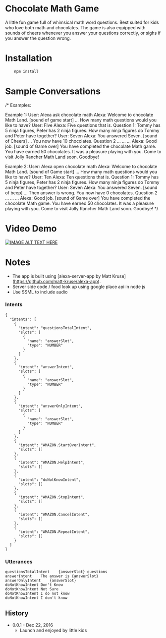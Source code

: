 # Chocolate Math Game

A little fun game full of whimsical math word questions. Best suited for kids who love both math and chocolates. The game is also equipped with sounds of cheers whenever you answer your questions correctly, or sighs if you answer the question wrong.


# Installation

```bash
	npm install
```

# Sample Conversations
>
/*
Examples:

 Example 1:
 User: Alexa ask chocolate math
 Alexa: Welcome to chocolate Math Land. [sound of game start] ... How many math questions would you like to have?
 User: Five
 Alexa: Five questions that is. Question 1: Tommy has 5 ninja figures, Peter has 2 ninja figures. How many ninja figures do Tommy and Peter have together?
 User: Seven
 Alexa: You answered Seven. [sound of Cheers] ... You now have 10 chocolates. Question 2 ...
 ...
 ...
 Alexa: Good job. [sound of Game over] You have completed the chocolate Math game.  You have earned 50 chocolates. It was a pleasure playing with you. Come to visit Jolly Rancher Math Land soon. Goodbye!


 Example 2:
 User: Alexa open chocolate math
 Alexa: Welcome to chocolate Math Land. [sound of Game start] ... How many math questions would you like to have?
 User: Ten
 Alexa: Ten questions that is. Question 1: Tommy has 5 ninja figures, Peter has 2 ninja figures. How many ninja figures do Tommy and Peter have together?
 User: Seven
 Alexa: You answered Seven. [sound of beep] ... Then answer is wrong. You now have 0 chocolates. Question 2 ...
 ...
 ...
 Alexa: Good job. [sound of Game over] You have completed the chocolate Math game.  You have earned 50 chocolates. It was a pleasure playing with you. Come to visit Jolly Rancher Math Land soon. Goodbye!
*/

# Video Demo

[![IMAGE ALT TEXT HERE](https://i.ytimg.com/vi/oA_NJw17ul8/default.jpg?sqp=CPy668MF&rs=AOn4CLD7Elwvg_GQKU-jnWuGmmr-kDINSQ)](https://www.youtube.com/watch?v=oA_NJw17ul8)

# Notes

- The app is built using [alexa-server-app by Matt Kruse] (https://github.com/matt-kruse/alexa-app).
- Server side code / food look up using google place api in node js
- Use SSML to include audio

### Intents
```
{
  "intents": [
    {
      "intent": "questionsTotalIntent",
      "slots": [
        {
          "name": "answerSlot",
          "type": "NUMBER"
        }
      ]
    },
    {
      "intent": "answerIntent",
      "slots": [
        {
          "name": "answerSlot",
          "type": "NUMBER"
        }
      ]
    },
    {
      "intent": "answerOnlyIntent",
      "slots": [
        {
          "name": "answerSlot",
          "type": "NUMBER"
        }
      ]
    },
    {
      "intent": "AMAZON.StartOverIntent",
      "slots": []
    },
    {
      "intent": "AMAZON.HelpIntent",
      "slots": []
    },
    {
      "intent": "doNotKnowIntent",
      "slots": []
    },
    {
      "intent": "AMAZON.StopIntent",
      "slots": []
    },
    {
      "intent": "AMAZON.CancelIntent",
      "slots": []
    },
    {
      "intent": "AMAZON.RepeatIntent",
      "slots": []
    }
  ]
}
```

### Utterances

```
questionsTotalIntent	{answerSlot} questions
answerIntent	The answer is {answerSlot}
answerOnlyIntent	{answerSlot}
doNotKnowIntent	Don't Know
doNotKnowIntent	Not Sure
doNotKnowIntent	I do not know
doNotKnowIntent	I don't know
```

## History

- 0.0.1 - Dec 22, 2016
  - Launch and enjoyed by little kids